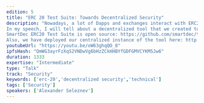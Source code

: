 ```yaml
---
edition: 5
title: "ERC 20 Test Suite: Towards Decentralized Security"
description: "Nowadays, a lot of Dapps and exchanges interact with ERC20 tokens and they expect certain behavior from those contracts. It is crucial to make sure that the token fully complies with ERC20 standard to avoid loss of funds and reputation. The problem is that one cannot easily verify this compliance. This can be done only by ordering an audit or writing and running a bunch of tests. However, these options are expensive and not scalable.
In my speech, I will tell about a decentralized tool that we created to help developers solve such problems. ERC20 Test Suite is a service that runs a series of tests for ERC20 standard compliance in the form of on-chain transactions. The final test results are recorded in a smart contract. Test Suite cannot fake the test results as each test is a transaction recorded in the blockchain.
SmartDec ERC20 Test Suite is open source: https://github.com/smartdec/testsuite
Also, we have deployed our centralized instance of the tool here: http://testsuite.net/ropsten/"
youtubeUrl: "https://youtu.be/oW63ghqQO_8"
ipfsHash: "QmWG3ayrFzXqS2VNDwVg6bHzZCkHHBYfGDFGMVCYKM5Jw6"
duration: 1333
expertise: "Intermediate"
type: "Talk"
track: "Security"
keywords: ['erc-20','decentralized security','technical']
tags: ['Security']
speakers: ['Alexander Seleznev']
---
```


